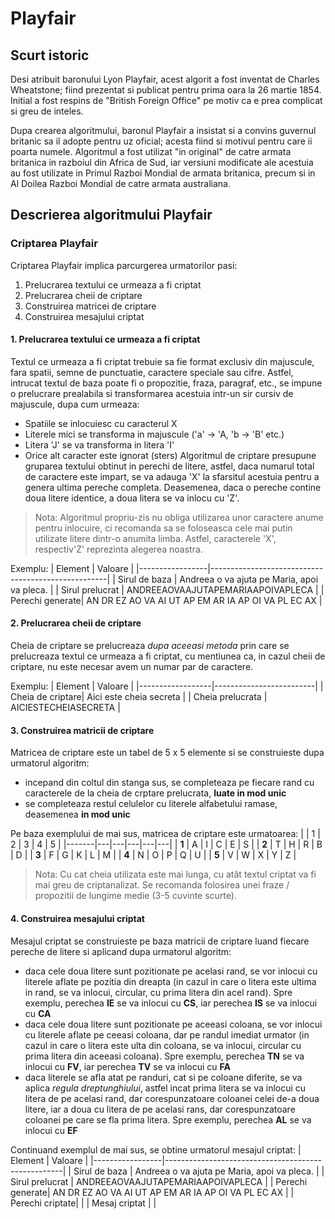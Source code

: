 # Playfair

## Scurt istoric
Desi atribuit baronului Lyon Playfair, acest algorit a fost inventat de Charles Wheatstone; fiind prezentat si publicat pentru prima oara la 26 martie 1854. Initial a fost respins de "British Foreign Office" pe motiv ca e prea complicat si greu de inteles.

Dupa crearea algoritmului, baronul Playfair a insistat si a convins guvernul britanic sa il adopte pentru uz oficial; acesta fiind si motivul pentru care ii poarta numele. Algoritmul a fost utilizat "in original" de catre armata britanica in razboiul din Africa de Sud, iar versiuni modificate ale acestuia au fost utilizate in Primul Razboi Mondial de armata britanica, precum si in Al Doilea Razboi Mondial de catre armata australiana.

## Descrierea algoritmului Playfair
### Criptarea Playfair
Criptarea Playfair implica parcurgerea urmatorilor pasi:
1. Prelucrarea textului ce urmeaza a fi criptat
2. Prelucrarea cheii de criptare
3. Construirea matricei de criptare
4. Construirea mesajului criptat

#### 1. Prelucrarea textului ce urmeaza a fi criptat
Textul ce urmeaza a fi criptat trebuie sa fie format exclusiv din majuscule, fara spatii, semne de punctuatie, caractere speciale sau cifre. Astfel, intrucat textul de baza poate fi o propozitie, fraza, paragraf, etc., se impune o prelucrare prealabila si transformarea acestuia intr-un sir cursiv de majuscule, dupa cum urmeaza:
- Spatiile se inlocuiesc cu caracterul X
- Literele mici se transforma in majuscule ('a' -> 'A, 'b -> 'B' etc.)
- Litera 'J' se va transforma in litera 'I'
- Orice alt caracter este ignorat (sters)
Algoritmul de criptare presupune gruparea textului obtinut in perechi de litere, astfel, daca numarul total de caractere este impart, se va adauga 'X' la sfarsitul acestuia pentru a genera ultima pereche completa. Deasemenea, daca o pereche contine doua litere identice, a doua litera se va inlocu cu 'Z'.
> Nota: Algoritmul propriu-zis nu obliga utilizarea unor caractere anume pentru inlocuire, ci recomanda sa se foloseasca cele mai putin utilizate litere dintr-o anumita limba. Astfel, caracterele 'X', respectiv'Z' reprezinta alegerea noastra.

Exemplu:
| Element         | Valoare                                            |
|-----------------|----------------------------------------------------|
| Sirul de baza   | Andreea o va ajuta pe Maria, apoi va pleca.        |
| Sirul prelucrat | ANDREEAOVAAJUTAPEMARIAAPOIVAPLECA                  |
| Perechi generate| AN DR EZ AO VA AI UT AP EM AR IA AP OI VA PL EC AX |

#### 2. Prelucrarea cheii de criptare
Cheia de criptare se prelucreaza _dupa aceeasi metoda_ prin care se prelucreaza textul ce urmeaza a fi criptat, cu mentiunea ca, in cazul cheii de criptare, nu este necesar avem un numar par de caractere.

Exemplu:
| Element          | Valoare                 |
|------------------|-------------------------|
| Cheia de criptare| Aici este cheia secreta |
| Cheia prelucrata | AICIESTECHEIASECRETA    |

#### 3. Construirea matricii de criptare
Matricea de criptare este un tabel de 5 x 5 elemente si se construieste dupa urmatorul algoritm:
- incepand din coltul din stanga sus, se completeaza pe fiecare rand cu caracterele de la cheia de crptare prelucrata, **luate in mod unic**
- se completeaza restul celulelor cu literele alfabetului ramase, deasemenea **in mod unic**

Pe baza exemplului de mai sus, matricea de criptare este urmatoarea:
|       | 1 | 2 | 3 | 4 | 5 |
|-------|---|---|---|---|---|
| **1** | A | I | C | E | S |
| **2** | T | H | R | B | D |
| **3** | F | G | K | L | M |
| **4** | N | O | P | Q | U |
| **5** | V | W | X | Y | Z |
> Nota: Cu cat cheia utilizata este mai lunga, cu atât textul criptat va fi mai greu de criptanalizat. Se recomanda folosirea unei fraze / propozitii de lungime medie (3-5 cuvinte scurte).

#### 4. Construirea mesajului criptat
Mesajul criptat se construieste pe baza matricii de criptare luand fiecare pereche de litere si aplicand dupa urmatorul algoritm:
- daca cele doua litere sunt pozitionate pe acelasi rand, se vor inlocui cu literele aflate pe pozitia din dreapta (in cazul in care o litera este ultima in rand, se va inlocui, circular, cu prima litera din acel rand). Spre exemplu, perechea **IE** se va inlocui cu **CS**, iar perechea **IS** se va inlocui cu **CA**
- daca cele doua litere sunt pozitionate pe aceeasi coloana, se vor inlocui cu literele aflate pe ceeasi coloana, dar pe randul imediat urmator (in cazul in care o litera este ulta din coloana, se va inlocui, circular cu prima litera din aceeasi coloana). Spre exemplu, perechea **TN** se va inlocui cu **FV**, iar perechea **TV** se va inlocui cu **FA**
- daca literele se afla atat pe randuri, cat si pe coloane diferite, se va aplica _regula dreptunghiului_, astfel incat prima litera se va inlocui cu litera de pe acelasi rand, dar corespunzatoare coloanei celei de-a doua litere, iar a doua cu litera de pe acelasi rans, dar corespunzatoare coloanei pe care se fla prima litera. Spre exemplu, perechea **AL** se va inlocui cu **EF**

Continuand exemplul de mai sus, se obtine urmatorul mesajul criptat:
| Element         | Valoare                                            |
|-----------------|----------------------------------------------------|
| Sirul de baza   | Andreea o va ajuta pe Maria, apoi va pleca.        |
| Sirul prelucrat | ANDREEAOVAAJUTAPEMARIAAPOIVAPLECA                  |
| Perechi generate| AN DR EZ AO VA AI UT AP EM AR IA AP OI VA PL EC AX |
| Perechi criptate| |
| Mesaj criptat   | |
